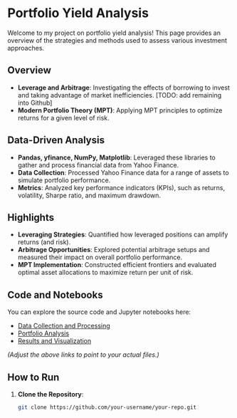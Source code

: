 # Portfolio Yield Analysis

Welcome to my project on portfolio yield analysis! This page provides an overview of the strategies and methods used to assess various investment approaches.

## Overview

- **Leverage and Arbitrage**: Investigating the effects of borrowing to invest and taking advantage of market inefficiencies. [TODO: add remaining into Github]
- **Modern Portfolio Theory (MPT)**: Applying MPT principles to optimize returns for a given level of risk.

## Data-Driven Analysis

- **Pandas, yfinance, NumPy, Matplotlib**: Leveraged these libraries to gather and process financial data from Yahoo Finance.
- **Data Collection**: Processed Yahoo Finance data for a range of assets to simulate portfolio performance.
- **Metrics**: Analyzed key performance indicators (KPIs), such as returns, volatility, Sharpe ratio, and maximum drawdown.

## Highlights

- **Leveraging Strategies**: Quantified how leveraged positions can amplify returns (and risk).
- **Arbitrage Opportunities**: Explored potential arbitrage setups and measured their impact on overall portfolio performance.
- **MPT Implementation**: Constructed efficient frontiers and evaluated optimal asset allocations to maximize return per unit of risk.

## Code and Notebooks

You can explore the source code and Jupyter notebooks here:
- [Data Collection and Processing](./DataCollection.ipynb)  
- [Portfolio Analysis](./PortfolioAnalysis.ipynb)  
- [Results and Visualization](./Results.ipynb)

*(Adjust the above links to point to your actual files.)*

## How to Run

1. **Clone the Repository**:
   ```bash
   git clone https://github.com/your-username/your-repo.git
